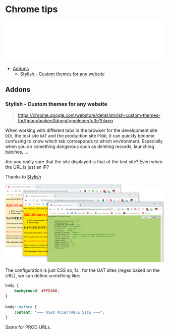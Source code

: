 ﻿<!-- This file has been generated automatically by the following script -->
<!-- C:\Christophe\Repository\writing-documentation\concat-md\concat-md.ps1 -->
<!-- So don't modify this file manually but run the tool once more instead -->

<!-- Last refresh date: 2020-04-25 10:54:08 -->

<!-- below, content of ./index.md -->

# Chrome tips

![Banner](./banner.svg)

<!-- table-of-contents - start -->
* [Addons](#addons)
    * [Stylish - Custom themes for any website](#stylish-custom-themes-for-any-website)
<!-- table-of-contents - end -->

<!-- below, content of ./addons/readme.md -->

## Addons

<!-- below, content of ./addons/stylish/index.md -->

### Stylish - Custom themes for any website

> https://chrome.google.com/webstore/detail/stylish-custom-themes-for/fjnbnpbmkenffdnngjfgmeleoegfcffe?hl=en

When working with different tabs in the browser for the development site `DEV`, the test site `UAT` and the production site `PROD`, it can quickly become confusing to know which tab corresponds to which environment. Especially when you do something dangerous such as deleting records, launching batches, ...

Are you really sure that the site displayed is that of the test site? Even when the URL is just an IP?

Thanks to [Stylish](https://chrome.google.com/webstore/detail/stylish-custom-themes-for/fjnbnpbmkenffdnngjfgmeleoegfcffe?hl=en)

![Sample](./addons/stylish/images/sample.png)

The configuration is just CSS so, f.i., for the UAT sites (regex based on the URL), we can define something like:

```css
body {
    background: #FFE400;
}

body::before {
    content: "=== USER ACCEPTANCE SITE ===";
}
```

Same for PROD URLs.
